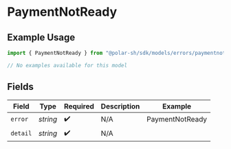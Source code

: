 # PaymentNotReady

## Example Usage

```typescript
import { PaymentNotReady } from "@polar-sh/sdk/models/errors/paymentnotready.js";

// No examples available for this model
```

## Fields

| Field              | Type               | Required           | Description        | Example            |
| ------------------ | ------------------ | ------------------ | ------------------ | ------------------ |
| `error`            | *string*           | :heavy_check_mark: | N/A                | PaymentNotReady    |
| `detail`           | *string*           | :heavy_check_mark: | N/A                |                    |